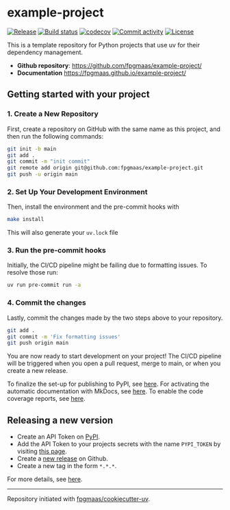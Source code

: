 # example-project

[![Release](https://img.shields.io/github/v/release/fpgmaas/example-project)](https://img.shields.io/github/v/release/fpgmaas/example-project)
[![Build status](https://img.shields.io/github/actions/workflow/status/fpgmaas/example-project/main.yml?branch=main)](https://github.com/fpgmaas/example-project/actions/workflows/main.yml?query=branch%3Amain)
[![codecov](https://codecov.io/gh/fpgmaas/example-project/branch/main/graph/badge.svg)](https://codecov.io/gh/fpgmaas/example-project)
[![Commit activity](https://img.shields.io/github/commit-activity/m/fpgmaas/example-project)](https://img.shields.io/github/commit-activity/m/fpgmaas/example-project)
[![License](https://img.shields.io/github/license/fpgmaas/example-project)](https://img.shields.io/github/license/fpgmaas/example-project)

This is a template repository for Python projects that use uv for their dependency management.

- **Github repository**: <https://github.com/fpgmaas/example-project/>
- **Documentation** <https://fpgmaas.github.io/example-project/>

## Getting started with your project

### 1. Create a New Repository

First, create a repository on GitHub with the same name as this project, and then run the following commands:

```bash
git init -b main
git add .
git commit -m "init commit"
git remote add origin git@github.com:fpgmaas/example-project.git
git push -u origin main
```

### 2. Set Up Your Development Environment

Then, install the environment and the pre-commit hooks with

```bash
make install
```

This will also generate your `uv.lock` file

### 3. Run the pre-commit hooks

Initially, the CI/CD pipeline might be failing due to formatting issues. To resolve those run:

```bash
uv run pre-commit run -a
```

### 4. Commit the changes

Lastly, commit the changes made by the two steps above to your repository.

```bash
git add .
git commit -m 'Fix formatting issues'
git push origin main
```

You are now ready to start development on your project!
The CI/CD pipeline will be triggered when you open a pull request, merge to main, or when you create a new release.

To finalize the set-up for publishing to PyPI, see [here](https://fpgmaas.github.io/cookiecutter-uv/features/publishing/#set-up-for-pypi).
For activating the automatic documentation with MkDocs, see [here](https://fpgmaas.github.io/cookiecutter-uv/features/mkdocs/#enabling-the-documentation-on-github).
To enable the code coverage reports, see [here](https://fpgmaas.github.io/cookiecutter-uv/features/codecov/).

## Releasing a new version

- Create an API Token on [PyPI](https://pypi.org/).
- Add the API Token to your projects secrets with the name `PYPI_TOKEN` by visiting [this page](https://github.com/fpgmaas/example-project/settings/secrets/actions/new).
- Create a [new release](https://github.com/fpgmaas/example-project/releases/new) on Github.
- Create a new tag in the form `*.*.*`.

For more details, see [here](https://fpgmaas.github.io/cookiecutter-uv/features/cicd/#how-to-trigger-a-release).

---

Repository initiated with [fpgmaas/cookiecutter-uv](https://github.com/fpgmaas/cookiecutter-uv).
